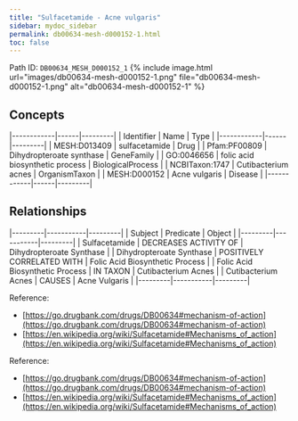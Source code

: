 ```yaml
---
title: "Sulfacetamide - Acne vulgaris"
sidebar: mydoc_sidebar
permalink: db00634-mesh-d000152-1.html
toc: false 
---
```



Path ID: `DB00634_MESH_D000152_1`
{% include image.html url="images/db00634-mesh-d000152-1.png" file="db00634-mesh-d000152-1.png" alt="db00634-mesh-d000152-1" %}

## Concepts

|------------|------|---------|
| Identifier | Name | Type    |
|------------|------|---------|
| MESH:D013409 | sulfacetamide | Drug |
| Pfam:PF00809 | Dihydropteroate synthase | GeneFamily |
| GO:0046656 | folic acid biosynthetic process | BiologicalProcess |
| NCBITaxon:1747 | Cutibacterium acnes | OrganismTaxon |
| MESH:D000152 | Acne vulgaris | Disease |
|------------|------|---------|

## Relationships

|---------|-----------|---------|
| Subject | Predicate | Object  |
|---------|-----------|---------|
| Sulfacetamide | DECREASES ACTIVITY OF | Dihydropteroate Synthase |
| Dihydropteroate Synthase | POSITIVELY CORRELATED WITH | Folic Acid Biosynthetic Process |
| Folic Acid Biosynthetic Process | IN TAXON | Cutibacterium Acnes |
| Cutibacterium Acnes | CAUSES | Acne Vulgaris |
|---------|-----------|---------|

Reference: 
  - [https://go.drugbank.com/drugs/DB00634#mechanism-of-action](https://go.drugbank.com/drugs/DB00634#mechanism-of-action)
  - [https://en.wikipedia.org/wiki/Sulfacetamide#Mechanisms_of_action](https://en.wikipedia.org/wiki/Sulfacetamide#Mechanisms_of_action)

Reference: 
  - [https://go.drugbank.com/drugs/DB00634#mechanism-of-action](https://go.drugbank.com/drugs/DB00634#mechanism-of-action)
  - [https://en.wikipedia.org/wiki/Sulfacetamide#Mechanisms_of_action](https://en.wikipedia.org/wiki/Sulfacetamide#Mechanisms_of_action)
